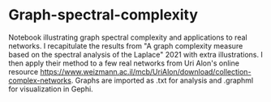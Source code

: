 # Graph-spectral-complexity
Notebook illustrating graph spectral complexity and applications to real networks. 
I recapitulate the results from "A graph complexity measure based on the spectral analysis of the Laplace" 2021 with extra illustrations. I then apply their method to a few real networks from Uri Alon's online resource https://www.weizmann.ac.il/mcb/UriAlon/download/collection-complex-networks.
Graphs are imported as .txt for analysis and .graphml for visualization in Gephi.
